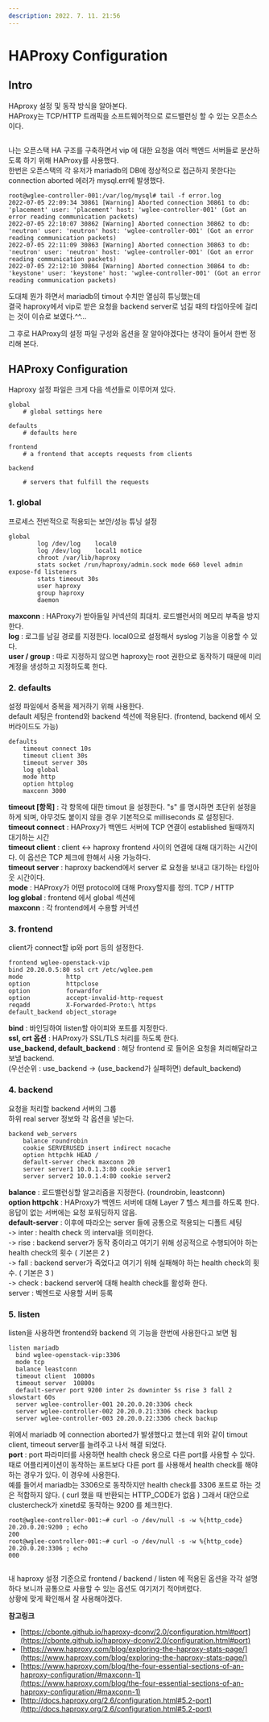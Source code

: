 ```yaml
---
description: 2022. 7. 11. 21:56
---
```


# HAProxy Configuration

## Intro

HAproxy 설정 및 동작 방식을 알아본다.\
HAProxy는 TCP/HTTP 트래픽을 소프트웨어적으로 로드밸런싱 할 수 있는 오픈소스이다.

<figure><img src="https://blog.kakaocdn.net/dn/bBlN24/btrJBl0EwSy/SnEKlYQiXVFL3Icb67nF0K/img.png" alt=""><figcaption></figcaption></figure>

나는 오픈스택 HA 구조를 구축하면서 vip 에 대한 요청을 여러 백엔드 서버들로 분산하도록 하기 위해 HAProxy를 사용했다.\
한번은 오픈스택의 각 유저가 mariadb의 DB에 정상적으로 접근하지 못한다는 connection aborted 에러가 mysql.err에 발생했다.

```
root@wglee-controller-001:/var/log/mysql# tail -f error.log
2022-07-05 22:09:34 30861 [Warning] Aborted connection 30861 to db: 'placement' user: 'placement' host: 'wglee-controller-001' (Got an error reading communication packets)
2022-07-05 22:10:07 30862 [Warning] Aborted connection 30862 to db: 'neutron' user: 'neutron' host: 'wglee-controller-001' (Got an error reading communication packets)
2022-07-05 22:11:09 30863 [Warning] Aborted connection 30863 to db: 'neutron' user: 'neutron' host: 'wglee-controller-001' (Got an error reading communication packets)
2022-07-05 22:12:10 30864 [Warning] Aborted connection 30864 to db: 'keystone' user: 'keystone' host: 'wglee-controller-001' (Got an error reading communication packets)
```

도대체 뭔가 하면서 mariadb의 timout 수치만 열심히 튜닝했는데\
결국 haproxy에서 vip로 받은 요청을 backend server로 넘길 때의 타임아웃에 걸리는 것이 이슈로 보였다.^^...

그 후로 HAProxy의 설정 파일 구성와 옵션을 잘 알아야겠다는 생각이 들어서 한번 정리해 본다.



## HAProxy Configuration

Haproxy 설정 파일은 크게 다음 섹션들로 이루어져 있다.

```
global
    # global settings here

defaults
    # defaults here

frontend
    # a frontend that accepts requests from clients

backend

    # servers that fulfill the requests
```



### 1. global

프로세스 전반적으로 적용되는 보안/성능 튜닝 설정

```
global
        log /dev/log    local0
        log /dev/log    local1 notice
        chroot /var/lib/haproxy
        stats socket /run/haproxy/admin.sock mode 660 level admin expose-fd listeners
        stats timeout 30s
        user haproxy
        group haproxy
        daemon
```

**maxconn** : HAProxy가 받아들일 커넥션의 최대치. 로드밸런서의 메모리 부족을 방지한다.\
**log** : 로그를 남길 경로를 지정한다. local0으로 설정해서 syslog 기능을 이용할 수 있다.\
**user / group** : 따로 지정하지 않으면 haproxy는 root 권한으로 동작하기 때문에 미리 계정을 생성하고 지정하도록 한다.



### 2. defaults

설정 파일에서 중복을 제거하기 위해 사용한다.\
default 세팅은 frontend와 backend 섹션에 적용된다. (frontend, backend 에서 오버라이드도 가능)

```
defaults
    timeout connect 10s
    timeout client 30s
    timeout server 30s
    log global
    mode http
    option httplog
    maxconn 3000
```

**timeout \[항목]** : 각 항목에 대한 timout 을 설정한다. "s" 를 명시하면 초단위 설정을 하게 되며, 아무것도 붙이지 않을 경우 기본적으로 milliseconds 로 설정된다.\
**timeout connect** : HAProxy가 백엔드 서버에 TCP 연결이 established 될때까지 대기하는 시간\
**timeout client** : client ↔ haproxy frontend 사이의 연결에 대해 대기하는 시간이다. 이 옵션은 TCP 체크에 한해서 사용 가능하다.\
**timeout server** : haproxy backend에서 server 로 요청을 보내고 대기하는 타임아웃 시간이다.\
**mode** : HAProxy가 어떤 protocol에 대해 Proxy할지를 정의. TCP / HTTP\
**log global** : frontend 에서 global 섹션에\
**maxconn** : 각 frontend에서 수용할 커넥션



### 3. frontend

client가 connect할 ip와 port 등의 설정한다.

```
frontend wglee-openstack-vip
bind 20.20.0.5:80 ssl crt /etc/wglee.pem
mode            http
option          httpclose
option          forwardfor
option          accept-invalid-http-request
reqadd          X-Forwarded-Proto:\ https
default_backend object_storage
```

**bind** : 바인딩하여 listen할 아이피와 포트를 지정한다.\
**ssl, crt 옵션** : HAProxy가 SSL/TLS 처리를 하도록 한다.\
**use\_backend, default\_backend** : 해당 frontend 로 들어온 요청을 처리해달라고 보낼 backend.\
&#x20;  (우선순위 : use\_backend -> (use\_backend가 실패하면) default\_backend)



### 4. backend

요청을 처리할 backend 서버의 그룹\
하위 real server 정보와 각 옵션을 넣는다.

```
backend web_servers
    balance roundrobin
    cookie SERVERUSED insert indirect nocache
    option httpchk HEAD /
    default-server check maxconn 20
    server server1 10.0.1.3:80 cookie server1
    server server2 10.0.1.4:80 cookie server2
```

**balance** : 로드밸런싱할 알고리즘을 지정한다. (roundrobin, leastconn)\
**option httpchk** : HAProxy가 백엔드 서버에 대해 Layer 7 헬스 체크를 하도록 한다. 응답이 없는 서버에는 요청 포워딩하지 않음.\
**default-server** : 이후에 따라오는 server 들에 공통으로 적용되는 디폴트 세팅\
\-> inter : health check 의 interval을 의미한다.\
\-> rise : backend server가 동작 중이라고 여기기 위해 성공적으로 수행되어야 하는 health check의 횟수 ( 기본은 2 )\
\-> fall : backend server가 죽었다고 여기기 위해 실패해야 하는 health check의 횟수. ( 기본은 3 )\
\-> check : backend server에 대해 health check를 활성화 한다.\
server : 벡엔드로 사용할 서버 등록



### 5. listen

listen을 사용하면 frontend와 backend 의 기능을 한번에 사용한다고 보면 됨

```
listen mariadb
  bind wglee-openstack-vip:3306
  mode tcp
  balance leastconn
  timeout client  10800s
  timeout server  10800s
  default-server port 9200 inter 2s downinter 5s rise 3 fall 2 slowstart 60s
  server wglee-controller-001 20.20.0.20:3306 check
  server wglee-controller-002 20.20.0.21:3306 check backup
  server wglee-controller-003 20.20.0.22:3306 check backup
```

위에서 mariadb 에 connection aborted가 발생했다고 했는데 위와 같이 timout client, timeout server를 늘려주고 나서 해결 되었다.\
**port** : port 파라미터를 사용하면 health check 용으로 다른 port를 사용할 수 있다.\
때로 어플리케이션이 동작하는 포트보다 다른 port 를 사용해서 health check를 해야 하는 경우가 있다. 이 경우에 사용한다.\
예를 들어서 mariadb는 3306으로 동작하지만 health check를 3306 포트로 하는 것은 적합하지 않다. ( curl 했을 때 반환되는 HTTP\_CODE가 없음 ) 그래서 대안으로 clustercheck가 xinetd로 동작하는 9200 를 체크한다.&#x20;

```
root@wglee-controller-001:~# curl -o /dev/null -s -w %{http_code} 20.20.0.20:9200 ; echo
200
root@wglee-controller-001:~# curl -o /dev/null -s -w %{http_code} 20.20.0.20:3306 ; echo
000
```

<figure><img src="https://blog.kakaocdn.net/dn/nti1s/btr3XW862ME/JkQZRY8Dp5kwdnu3ydyrv1/img.png" alt=""><figcaption></figcaption></figure>

내 haproxy 설정 기준으로 frontend / backend / listen 에 적용된 옵션을 각각 설명하다 보니까 공통으로 사용할 수 있는 옵션도 여기저기 적어버렸다.\
상황에 맞게 확인해서 잘 사용해야겠다.





**참고링크**

* [https://cbonte.github.io/haproxy-dconv/2.0/configuration.html#port](https://cbonte.github.io/haproxy-dconv/2.0/configuration.html#port)
* [https://www.haproxy.com/blog/exploring-the-haproxy-stats-page/](https://www.haproxy.com/blog/exploring-the-haproxy-stats-page/)
* [https://www.haproxy.com/blog/the-four-essential-sections-of-an-haproxy-configuration/#maxconn-1](https://www.haproxy.com/blog/the-four-essential-sections-of-an-haproxy-configuration/#maxconn-1)
* [http://docs.haproxy.org/2.6/configuration.html#5.2-port](http://docs.haproxy.org/2.6/configuration.html#5.2-port)
